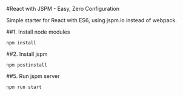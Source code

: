 #React with JSPM - Easy, Zero Configuration

Simple starter for React with ES6, using jspm.io instead of webpack.

##1. Install node modules

`npm install`

##2. Install jspm

`npm postinstall`

##5. Run jspm server

`npm run start`